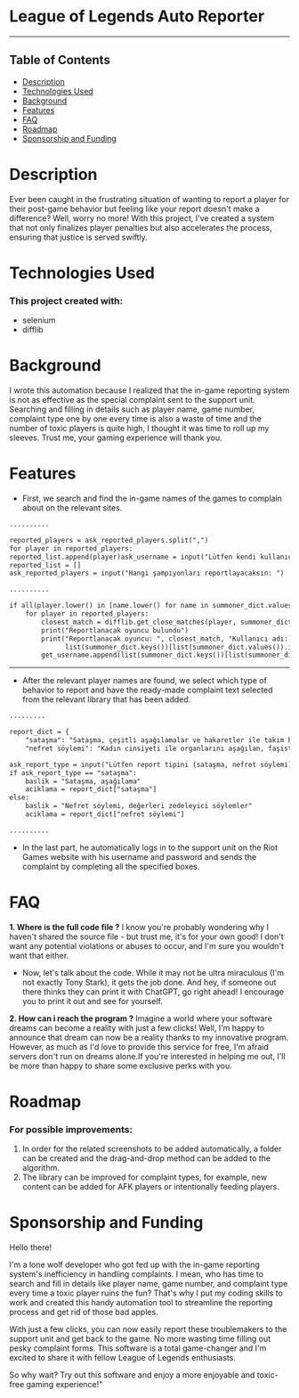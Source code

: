 # **League of Legends Auto Reporter**

---

## Table of Contents

- [Description](#description)
- [Technologies Used](#technologies-used)
- [Background](#background)
- [Features](#features)
- [FAQ](#faq)
- [Roadmap](#roadmap)
- [Sponsorship and Funding](#sponsorship-and-funding)

# Description

Ever been caught in the frustrating situation of wanting to report a player for their post-game behavior but feeling like your report doesn't make a difference? Well, worry no more! With this project, I've created a system that not only finalizes player penalties but also accelerates the process, ensuring that justice is served swiftly.

# Technologies Used

### This project created with:

* selenium
* difflib

# Background

I wrote this automation because I realized that the in-game reporting system is not as effective as the special complaint sent to the support unit. Searching and filling in details such as player name, game number, complaint type one by one every time is also a waste of time and the number of toxic players is quite high, I thought it was time to roll up my sleeves.
Trust me, your gaming experience will thank you.

# Features

* First, we search and find the in-game names of the games to complain about on the relevant sites.

```apache
..........

reported_players = ask_reported_players.split(",")
for player in reported_players:
reported_list.append(player)ask_username = input("Lütfen kendi kullanıcı adınızı giriniz: ")
reported_list = []
ask_reported_players = input("Hangi şampiyonları reportlayacaksın: ")

..........

if all(player.lower() in [name.lower() for name in summoner_dict.values()] for player in reported_players):
    for player in reported_players:
        closest_match = difflib.get_close_matches(player, summoner_dict.values(), n=1)[0]
        print("Reportlanacak oyuncu bulundu")
        print("Reportlanacak oyuncu: ", closest_match, "Kullanıcı adı: ",
              list(summoner_dict.keys())[list(summoner_dict.values()).index(closest_match)])
        get_username.append(list(summoner_dict.keys())[list(summoner_dict.values()).index(closest_match)])
```

---

* After the relevant player names are found, we select which type of behavior to report and have the ready-made complaint text selected from the relevant library that has been added.

```apache
.........

report_dict = {
    "sataşma": "Sataşma, çeşitli aşağılamalar ve hakaretler ile takım huzurunu ve benim huzurumu bozmaktadır. Gerekli cezayı alacağına inanıyorum, iyi çalışmalar dilerim.",
    "nefret söylemi": "Kadın cinsiyeti ile organlarını aşağılan, faşist, hadsiz, cinsiyetçi hakaret ve küfürleri ile insan onurunu zedeleyici, aşağılayıcı davranışlarda bulanan oyuncuların gerekli en ağır cezayı alacağına eminim, iyi çalışmalar dilerim"}

ask_report_type = input("Lütfen report tipini (sataşma, nefret söylemi) giriniz: ")
if ask_report_type == "sataşma":
    baslik = "Sataşma, aşağılama"
    aciklama = report_dict["sataşma"]
else:
    baslik = "Nefret söylemi, değerleri zedeleyici söylemler"
    aciklama = report_dict["nefret söylemi"]

..........
```

* In the last part, he automatically logs in to the support unit on the Riot Games website with his username and password and sends the complaint by completing all the specified boxes.

# FAQ

**1. Where is the full code file ?**
I know you're probably wondering why I haven't shared the source file - but trust me, it's for your own good! I don't want any potential violations or abuses to occur, and I'm sure you wouldn't want that either.

* Now, let's talk about the code. While it may not be ultra miraculous (I'm not exactly Tony Stark), it gets the job done. And hey, if someone out there thinks they can print it with ChatGPT, go right ahead! I encourage you to print it out and see for yourself.

**2. How can i reach the program ?**
Imagine a world where your software dreams can become a reality with just a few clicks! Well, I'm happy to announce that dream can now be a reality thanks to my innovative program. However, as much as I'd love to provide this service for free, I'm afraid servers don't run on dreams alone.If you're interested in helping me out, I'll be more than happy to share some exclusive perks with you.

# Roadmap

### For possible improvements:

1. In order for the related screenshots to be added automatically, a folder can be created and the drag-and-drop method can be added to the algorithm.
2. The library can be improved for complaint types, for example, new content can be added for AFK players or intentionally feeding players.

# Sponsorship and Funding

Hello there!

I'm a lone wolf developer who got fed up with the in-game reporting system's inefficiency in handling complaints. I mean, who has time to search and fill in details like player name, game number, and complaint type every time a toxic player ruins the fun? That's why I put my coding skills to work and created this handy automation tool to streamline the reporting process and get rid of those bad apples.

With just a few clicks, you can now easily report these troublemakers to the support unit and get back to the game. No more wasting time filling out pesky complaint forms. This software is a total game-changer and I'm excited to share it with fellow League of Legends enthusiasts.

So why wait? Try out this software and enjoy a more enjoyable and toxic-free gaming experience!"
